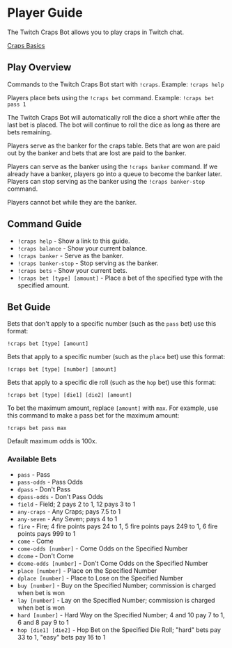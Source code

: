 # Player Guide

The Twitch Craps Bot allows you to play craps in Twitch chat.

[Craps Basics](https://wizardofodds.com/games/craps/basics/)

## Play Overview

Commands to the Twitch Craps Bot start with `!craps`.
Example: `!craps help`

Players place bets using the `!craps bet` command.
Example: `!craps bet pass 1`

The Twitch Craps Bot will automatically roll the dice a short while after the last bet is placed.
The bot will continue to roll the dice as long as there are bets remaining.

Players serve as the banker for the craps table.
Bets that are won are paid out by the banker and bets that are lost are paid to the banker.

Players can serve as the banker using the `!craps banker` command.
If we already have a banker, players go into a queue to become the banker later.
Players can stop serving as the banker using the `!craps banker-stop` command.

Players cannot bet while they are the banker.

## Command Guide

* `!craps help` - Show a link to this guide.
* `!craps balance` - Show your current balance.
* `!craps banker` - Serve as the banker.
* `!craps banker-stop` - Stop serving as the banker.
* `!craps bets` - Show your current bets.
* `!craps bet [type] [amount]` - Place a bet of the specified type with the specified amount.

## Bet Guide

Bets that don't apply to a specific number (such as the `pass` bet) use this format:

`!craps bet [type] [amount]`

Bets that apply to a specific number (such as the `place` bet) use this format:

`!craps bet [type] [number] [amount]`

Bets that apply to a specific die roll (such as the `hop` bet) use this format:

`!craps bet [type] [die1] [die2] [amount]`

To bet the maximum amount, replace `[amount]` with `max`.
For example, use this command to make a pass bet for the maximum amount:

`!craps bet pass max`

Default maximum odds is 100x.

### Available Bets

* `pass` - Pass
* `pass-odds` - Pass Odds
* `dpass` - Don't Pass
* `dpass-odds` - Don't Pass Odds
* `field` - Field; 2 pays 2 to 1, 12 pays 3 to 1
* `any-craps` - Any Craps; pays 7.5 to 1
* `any-seven` - Any Seven; pays 4 to 1
* `fire` - Fire; 4 fire points pays 24 to 1, 5 fire points pays 249 to 1, 6 fire points pays 999 to 1
* `come` - Come
* `come-odds [number]` - Come Odds on the Specified Number
* `dcome` - Don't Come
* `dcome-odds [number]` - Don't Come Odds on the Specified Number
* `place [number]` - Place on the Specified Number
* `dplace [number]` - Place to Lose on the Specified Number
* `buy [number]` - Buy on the Specified Number; commission is charged when bet is won
* `lay [number]` - Lay on the Specified Number; commission is charged when bet is won
* `hard [number]` - Hard Way on the Specified Number; 4 and 10 pay 7 to 1, 6 and 8 pay 9 to 1
* `hop [die1] [die2]` - Hop Bet on the Specified Die Roll; "hard" bets pay 33 to 1, "easy" bets pay 16 to 1
